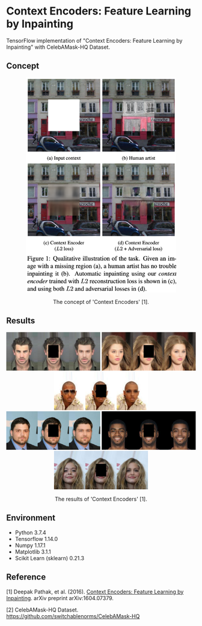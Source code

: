 Context Encoders: Feature Learning by Inpainting
=====

TensorFlow implementation of "Context Encoders: Feature Learning by Inpainting" with CelebAMask-HQ Dataset.  

## Concept
<div align="center">
  <img src="./figures/context_encoder.png" width="400">  
  <p>The concept of 'Context Encoders' [1].</p>
</div>

## Results
<div align="center">
  <img src="./figures/00000005.png" width="250">
  <img src="./figures/00000027.png" width="250">
  <img src="./figures/00000035.png" width="250"></br>  
  <img src="./figures/00000157.png" width="250">
  <img src="./figures/00017569.png" width="250">
  <img src="./figures/00019605.png" width="250"></br>  
  <p>The results of 'Context Encoders' [1].</p>
</div>

## Environment
* Python 3.7.4  
* Tensorflow 1.14.0  
* Numpy 1.17.1  
* Matplotlib 3.1.1  
* Scikit Learn (sklearn) 0.21.3  

## Reference
[1] Deepak Pathak, et al. (2016). <a href="https://arxiv.org/abs/1604.07379">Context Encoders: Feature Learning by Inpainting</a>. arXiv preprint arXiv:1604.07379.  

[2] CelebAMask-HQ Dataset. https://github.com/switchablenorms/CelebAMask-HQ
